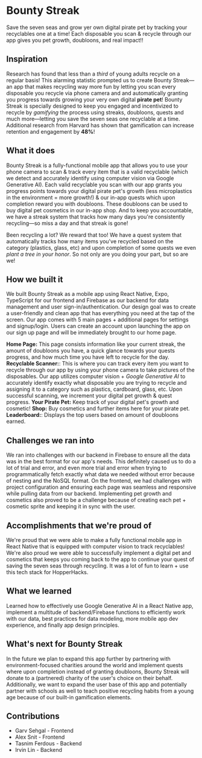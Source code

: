 # Bounty Streak
Save the seven seas and grow yer own digital pirate pet by tracking your recyclables one at a time! Each disposable you scan & recycle through our app gives you pet growth, doubloons, and real impact!!

## Inspiration
Research has found that less than a _third_ of young adults recycle on a regular basis! This alarming statistic prompted us to create Bounty Streak—an app that makes recycling way more fun by letting you scan every disposable you recycle via phone camera and and automatically granting you progress towards growing your very own digital **pirate pet**! Bounty Streak is specially designed to keep you engaged and incentivized to recycle by _gamifying_ the process using streaks, doubloons, quests and much more—letting you save the seven seas one recyclable at a time. Additional research from Harvard has shown that gamification can increase retention and engagement by **48%**!

## What it does
Bounty Streak is a fully-functional mobile app that allows you to use your phone camera to scan & track every item that is a valid recyclable (which we detect and accurately identify using computer vision via Google Generative AI). Each valid recyclable you scan with our app grants you progress points towards your digital pirate pet's growth (less microplastics in the environment = more growth!) & our in-app quests which upon completion reward you with doubloons. These doubloons can be used to buy digital pet cosmetics in our in-app shop. And to keep you accountable, we have a streak system that tracks how many days you're consistently recycling—so miss a day and that streak is gone!

Been recycling a lot? We reward that too! We have a quest system that automatically tracks how many items you've recycled based on the category (plastics, glass, etc) and upon completion of some quests we even _plant a tree in your honor_. So not only are you doing your part, but so are we!

## How we built it
We built Bounty Streak as a mobile app using React Native, Expo, TypeScript for our frontend and Firebase as our backend for data management and user sign-in/authentication. Our design goal was to create a user-friendly and clean app that has everything you need at the tap of the screen. Our app comes with 5 main pages + additional pages for settings and signup/login. Users can create an account upon launching the app on our sign up page and will be immediately brought to our home page. 

**Home Page:** This page consists information like your current streak, the amount of doubloons you have, a quick glance towards your quests progress, and how much time you have left to recycle for the day.
**Recyclable Scanner:**: This is where you can track every item you want to recycle through our app by using your phone camera to take pictures of the disposables. Our app utilizes computer vision + _Google Generative AI_ to accurately identify exactly what disposable you are trying to recycle and assigning it to a category such as plastics, cardboard, glass, etc. Upon successful scanning, we increment your digital pet growth & quest progress.
**Your Pirate Pet:** Keep track of your digital pet's growth and cosmetic!
**Shop:** Buy cosmetics and further items here for your pirate pet.
**Leaderboard:**: Displays the top users based on amount of doubloons earned.

## Challenges we ran into
We ran into challenges with our backend in Firebase to ensure all the data was in the best format for our app's needs. This definitely caused us to do a lot of trial and error, and even more trial and error when trying to programmatically fetch exactly what data we needed without error because of nesting and the NoSQL format. On the frontend, we had challenges with project configuration and ensuring each page was seamless and responsive while pulling data from our backend. Implementing pet growth and cosmetics also proved to be a challenge because of creating each pet + cosmetic sprite and keeping it in sync with the user.

## Accomplishments that we're proud of
We're proud that we were able to make a fully functional mobile app in React Native that is equipped with computer vision to track recyclables! We're also proud we were able to successfully implement a digital pet and cosmetics that keeps you coming back to the app to continue your quest of saving the seven seas through recycling. It was a lot of fun to learn + use this tech stack for HopperHacks.

## What we learned
Learned how to effectively use Google Generative AI in a React Native app, implement a multitude of backend/Firebase functions to efficiently work with our data, best practices for data modeling, more mobile app dev experience, and finally app design principles.

## What's next for Bounty Streak
In the future we plan to expand this app further by partnering with environment-focused charities around the world and implement quests where upon completion instead of granting doubloons, Bounty Streak will donate to a (partnered) charity of the user's choice on their behalf. Additionally, we want to expand the user base of this app and potentially partner with schools as well to teach positive recycling habits from a young age because of our built-in gamification elements.

## Contributions
- Garv Sehgal - Frontend
- Alex Snit - Frontend
- Tasnim Ferdous - Backend
- Irvin Lin - Backend
